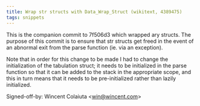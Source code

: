 ```yaml
---
title: Wrap str structs with Data_Wrap_Struct (wikitext, 4389475)
tags: snippets
---
```


This is the companion commit to 7f506d3 which wrapped ary structs. The purpose of this commit is to ensure that str structs get freed in the event of an abnormal exit from the parse function (ie. via an exception).

Note that in order for this change to be made I had to change the initialization of the tabulation struct; it needs to be initialized in the parse function so that it can be added to the stack in the appropriate scope, and this in turn means that it needs to be pre-initialized rather than lazily initialized.

Signed-off-by: Wincent Colaiuta &lt;win@wincent.com&gt;
